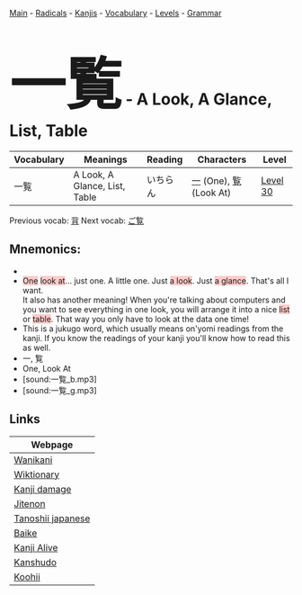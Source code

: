 <style> bigfont {font-size: 100px}</style>
[Main](../README.md) -
[Radicals](../radicals.md) -
[Kanjis](../kanjis.md) -
[Vocabulary](../vocabulary.md) -
[Levels](../levels.md) -
[Grammar](../grammar.md)
# <bigfont> 一覧</bigfont> - A Look, A Glance, List, Table 

| Vocabulary | Meanings | Reading | Characters | Level |
| --- | --- | --- | --- | --- |
| 一覧 | A Look, A Glance, List, Table | いちらん |  [一](../kanjis/一.md) (One), [覧](../kanjis/覧.md) (Look At) | [Level 30](../levels/wk_level30.md) |

Previous vocab: [背](背.md) Next vocab: [ご覧](ご覧.md) 

## Mnemonics:

* 
* <span style="background-color:#ffcccb"> One</span> <span style="background-color:#ffcccb"> look at</span>... just one. A little one. Just <span style="background-color:#ffcccb"> a look</span>. Just <span style="background-color:#ffcccb"> a glance</span>. That's all I want.<br />It also has another meaning! When you're talking about computers and you want to see everything in one look, you will arrange it into a nice <span style="background-color:#ffcccb"> list</span> or <span style="background-color:#ffcccb"> table</span>. That way you only have to look at the data one time!
* This is a jukugo word, which usually means on'yomi readings from the kanji. If you know the readings of your kanji you'll know how to read this as well.
* 一, 覧
* One, Look At
* [sound:一覧_b.mp3]
* [sound:一覧_g.mp3]


## Links 

| Webpage |
| --- |
| [Wanikani          ](https://www.wanikani.com/kanji/一覧) |
| [Wiktionary        ](https://en.wiktionary.org/wiki/一覧) |
| [Kanji damage      ](http://www.kanjidamage.com/kanji/search?utf8=✓&q=一覧) |
| [Jitenon           ](https://jitenon.com/kanji/一覧) |
| [Tanoshii japanese ](https://www.tanoshiijapanese.com/dictionary/kanji.cfm?k=一覧) |
| [Baike             ](https://baike.baidu.com/item/一覧) |
| [Kanji Alive       ](https://app.kanjialive.com/一覧) |
| [Kanshudo          ](https://www.kanshudo.com/searchmn?q=一覧) |
| [Koohii            ](https://kanji.koohii.com/study/kanji/一覧) |

